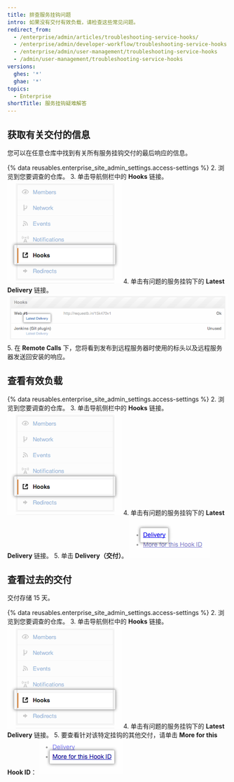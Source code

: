 ```yaml
---
title: 排查服务挂钩问题
intro: 如果没有交付有效负载，请检查这些常见问题。
redirect_from:
  - /enterprise/admin/articles/troubleshooting-service-hooks/
  - /enterprise/admin/developer-workflow/troubleshooting-service-hooks
  - /enterprise/admin/user-management/troubleshooting-service-hooks
  - /admin/user-management/troubleshooting-service-hooks
versions:
  ghes: '*'
  ghae: '*'
topics:
  - Enterprise
shortTitle: 服务挂钩疑难解答
---
```


## 获取有关交付的信息

您可以在任意仓库中找到有关所有服务挂钩交付的最后响应的信息。

{% data reusables.enterprise_site_admin_settings.access-settings %}
2. 浏览到您要调查的仓库。
3. 单击导航侧栏中的 **Hooks** 链接。 ![挂钩侧边栏](/assets/images/enterprise/settings/Enterprise-Hooks-Sidebar.png)
4. 单击有问题的服务挂钩下的 **Latest Delivery** 链接。 ![挂钩详情](/assets/images/enterprise/settings/Enterprise-Hooks-Details.png)
5. 在 **Remote Calls** 下，您将看到发布到远程服务器时使用的标头以及远程服务器发送回安装的响应。

## 查看有效负载

{% data reusables.enterprise_site_admin_settings.access-settings %}
2. 浏览到您要调查的仓库。
3. 单击导航侧栏中的 **Hooks** 链接。 ![挂钩侧边栏](/assets/images/enterprise/settings/Enterprise-Hooks-Sidebar.png)
4. 单击有问题的服务挂钩下的 **Latest Delivery** 链接。
5. 单击 **Delivery（交付）**。 ![查看有效负载](/assets/images/enterprise/settings/Enterprise-Hooks-Payload.png)

## 查看过去的交付

交付存储 15 天。

{% data reusables.enterprise_site_admin_settings.access-settings %}
2. 浏览到您要调查的仓库。
3. 单击导航侧栏中的 **Hooks** 链接。 ![挂钩侧边栏](/assets/images/enterprise/settings/Enterprise-Hooks-Sidebar.png)
4. 单击有问题的服务挂钩下的 **Latest Delivery** 链接。
5. 要查看针对该特定挂钩的其他交付，请单击 **More for this Hook ID**： ![查看更多交付](/assets/images/enterprise/settings/Enterprise-Hooks-More-Deliveries.png)
